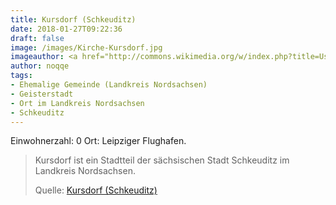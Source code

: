 ```yaml
---
title: Kursdorf (Schkeuditz)
date: 2018-01-27T09:22:36
draft: false
image: /images/Kirche-Kursdorf.jpg
imageauthor: <a href="http://commons.wikimedia.org/w/index.php?title=User:Tnemtsoni&amp;action=edit&amp;redlink=1" class="new" title="User:Tnemtsoni (page does not exist)">Tnemtsoni</a>
author: noqqe
tags:
- Ehemalige Gemeinde (Landkreis Nordsachsen)
- Geisterstadt
- Ort im Landkreis Nordsachsen
- Schkeuditz
---
```


Einwohnerzahl: 0
Ort: Leipziger Flughafen.

> Kursdorf ist ein Stadtteil der sächsischen Stadt Schkeuditz im Landkreis
> Nordsachsen.
>
> Quelle: [Kursdorf (Schkeuditz)](https://de.wikipedia.org/wiki/Kursdorf_(Schkeuditz))
